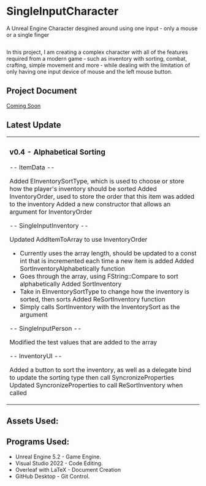 # SingleInputCharacter
 A Unreal Engine Character desgined around using one input - only a mouse or a single finger

 <p align="center">
  <img src="" />
</p>

In this project, I am creating a complex character with all of the features required from a modern game ‑ such as inventory with sorting, combat, crafting, simple movement and more ‑ while dealing with the limitation of only having one input device of mouse and the left mouse button.

## Project Document
 
 [Coming Soon]()

  ## Latest Update
<table><tr><td valign="center" width="100%">
 
### v0.4 - Alphabetical Sorting

 -- ItemData --
 
Added EInventorySortType, which is used to choose or store how the player's inventory should be sorted
Added InventoryOrder, used to store the order that this item was added to the inventory
Added a new constructor that allows an argument for InventoryOrder

 -- SingleInputInventory --
 
Updated AddItemToArray to use InventoryOrder
 - Currently uses the array length, should be updated to a const int that is incremented each time a new item is added
Added SortInventoryAlphabetically function
 - Goes through the array, using FString::Compare to sort alphabetically
Added SortInventory
 - Take in EInventorySortType to change how the inventory is sorted, then sorts
Added ReSortInventory function
 - Simply calls SortInventory with the InventorySort as the argument

 -- SingleInputPerson --
 
Modified the test values that are added to the array

 -- InventoryUI --
 
Added a button to sort the inventory, as well as a delegate bind to update the sorting type then call SyncronizeProperties
Updated SyncronizeProperties to call ReSortInventory when called
</td></tr></tr></table> 

 ## Assets Used:


## Programs Used:
- Unreal Engine 5.2 - Game Engine.
- Visual Studio 2022 - Code Editing.
- Overleaf with LaTeX - Document Creation
- GitHub Desktop - Git Control. 

